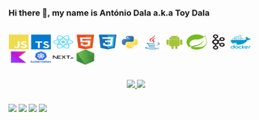 ### Hi there 👋, my name is António Dala a.k.a Toy Dala

<!--
**toydala99/toydala99** is a ✨ _special_ ✨ repository because its `README.md` (this file) appears on your GitHub profile.

- 🔭 I’m currently working on ...
- 🌱 I’m currently learning ...
- 👯 I’m looking to collaborate on ...
- 🤔 I’m looking for help with ...
- 💬 Ask me about ...
- 📫 How to reach me: ...
- 😄 Pronouns: ...
- ⚡ Fun fact: ...
Here are some ideas to get you started:

-->
<div style="display: inline_block"><br>
  <img align="center" alt="Js" height="30" width="40" src="https://raw.githubusercontent.com/devicons/devicon/master/icons/javascript/javascript-plain.svg">
  <img align="center" alt="Ts" height="30" width="40" src="https://raw.githubusercontent.com/devicons/devicon/master/icons/typescript/typescript-plain.svg">
  <img align="center" alt="React" height="30" width="40" src="https://raw.githubusercontent.com/devicons/devicon/master/icons/react/react-original.svg">
  <img align="center" alt="HTML" height="30" width="40" src="https://raw.githubusercontent.com/devicons/devicon/master/icons/html5/html5-original.svg">
  <img align="center" alt="CSS" height="30" width="40" src="https://raw.githubusercontent.com/devicons/devicon/master/icons/css3/css3-original.svg">
  <img align="center" alt="Python" height="30" width="40" src="https://raw.githubusercontent.com/devicons/devicon/master/icons/python/python-original.svg">
  <img align="center" alt="Java" height="30" width="40" src="https://raw.githubusercontent.com/devicons/devicon/master/icons/java/java-original.svg">
    <img align="center" alt="Java" height="30" width="40" src="https://github.com/devicons/devicon/blob/master/icons/android/android-plain.svg">
  <img align="center" alt="Java" height="30" width="40" src="https://github.com/devicons/devicon/blob/master/icons/spring/spring-original.svg">
  <img align="center" alt="Java" height="30" width="40" src="https://github.com/devicons/devicon/blob/master/icons/apachekafka/apachekafka-original.svg">
  <img align="center" alt="Java" height="30" width="40" src="https://github.com/devicons/devicon/blob/master/icons/docker/docker-plain-wordmark.svg">
  <img align="center" alt="Java" height="30" width="40" src="https://github.com/devicons/devicon/blob/master/icons/kotlin/kotlin-original.svg">
  <img align="center" alt="Java" height="30" width="40" src="https://github.com/devicons/devicon/blob/master/icons/kubernetes/kubernetes-plain-wordmark.svg">
  <img align="center" alt="Java" height="30" width="40" src="https://github.com/devicons/devicon/blob/master/icons/nextjs/nextjs-original-wordmark.svg">
  <img align="center" alt="Java" height="30" width="40" src="https://github.com/devicons/devicon/blob/master/icons/nodejs/nodejs-original.svg">
</div>

##

<div align="center">
  <a href="https://github.com/toydala99">
  <img height="180em" src="https://github-readme-stats.vercel.app/api?username=toydala99&show_icons=false&theme=dracula&include_all_commits=flase&count_private=false"/>
  <img height="180em" src="https://github-readme-stats.vercel.app/api/top-langs/?username=toydala99&layout=compact&langs_count=5&theme=dracula"/>
</div>
  
   ##
 
<div> 
  <a href="https://www.instagram.com/toydala99/" target="_blank"><img src="https://img.shields.io/badge/-Instagram-%23E4405F?style=for-the-badge&logo=instagram&logoColor=white" target="_blank"></a>
 <a href="https://discord.gg/wagxzStdcR" target="_blank"><img src="https://img.shields.io/badge/Discord-7289DA?style=for-the-badge&logo=discord&logoColor=white" target="_blank"></a> 
  <a href = "mailto:antoniodala83@gmail.com"><img src="https://img.shields.io/badge/-Gmail-%23333?style=for-the-badge&logo=gmail&logoColor=white" target="_blank"></a>
  <a href="https://www.linkedin.com/in/ant%C3%B3nio-dala-237022207/" target="_blank"><img src="https://img.shields.io/badge/-LinkedIn-%230077B5?style=for-the-badge&logo=linkedin&logoColor=white" target="_blank"></a> 
 
</div>
